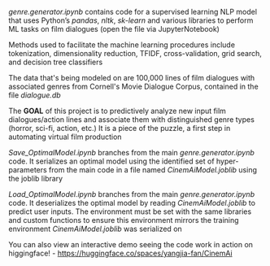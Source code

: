 _genre.generator.ipynb_ contains code for a supervised learning NLP model that uses Python’s _pandas_, _nltk_, _sk-learn_ and various libraries to perform ML tasks on film dialogues (open the file via JupyterNotebook)

Methods used to facilitate the machine learning procedures include tokenization, dimensionality reduction, TFIDF, cross-validation, grid search, and decision tree classifiers

The data that's being modeled on are 100,000 lines of film dialogues with associated genres from Cornell's Movie Dialogue Corpus, contained in the file _dialogue.db_

The **GOAL** of this project is to predictively analyze new input film dialogues/action lines and associate them with distinguished genre types (horror, sci-fi, action, etc.) It is a piece of the puzzle, a first step in automating virtual film production

_Save_OptimalModel.ipynb_ branches from the main _genre.generator.ipynb_ code. It serializes an optimal model using the identified set of hyper-parameters from the main code in a file named _CinemAiModel.joblib_ using the joblib library

_Load_OptimalModel.ipynb_ branches from the main _genre.generator.ipynb_ code. It deserializes the optimal model by reading _CinemAiModel.joblib_ to predict user inputs. The environment must be set with the same libraries and custom functions to ensure this environment mirrors the training environment _CinemAiModel.joblib_  was serialized on

You can also view an interactive demo seeing the code work in action on higgingface! - https://huggingface.co/spaces/yangjia-fan/CinemAi

